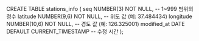 CREATE TABLE stations_info (
    seq NUMBER(3) NOT NULL,                                           -- 1~999 범위의 정수
    latitude NUMBER(9,6) NOT NULL,                                   -- 위도 값 (예: 37.484434)
    longitude NUMBER(10,6) NOT NULL,                                 -- 경도 값 (예: 126.325001)
    modified_at DATE DEFAULT CURRENT_TIMESTAMP                  -- 수정 시간
);
